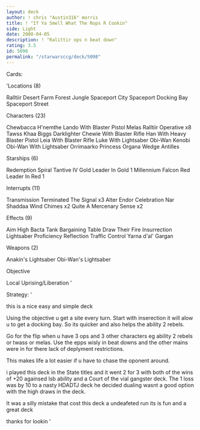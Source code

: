 ```yaml
---
layout: deck
author: ! chris "Austin316" morris
title: ! "If Ya Smell What The Rops R Cookin"
side: Light
date: 2000-04-05
description: ! "Ralittir ops n beat down"
rating: 3.5
id: 5098
permalink: "/starwarsccg/deck/5098"
---
```

Cards: 

'Locations (8)

Ralltiir
Desert
Farm
Forest
Jungle
Spaceport City
Spaceport Docking Bay
Spaceport Street

Characters (23)

Chewbacca
H'nemthe
Lando With Blaster Pistol
Melas
Ralltiir Operative x8
Tawss Khaa
Biggs Darklighter
Chewie With Blaster Rifle
Han With Heavy Blaster Pistol
Leia With Blaster Rifle
Luke With Lightsaber
Obi-Wan Kenobi
Obi-Wan With Lightsaber
Orrimaarko
Princess Organa
Wedge Antilles

Starships (6)

Redemption
Spiral
Tantive IV
Gold Leader In Gold 1
Millennium Falcon
Red Leader In Red 1

Interrupts (11)

Transmission Terminated
The Signal x3
Alter
Endor Celebration
Nar Shaddaa Wind Chimes x2
Quite A Mercenary
Sense x2

Effects (9)

Aim High
Bacta Tank
Bargaining Table
Draw Their Fire
Insurrection
Lightsaber Proficiency
Reflection
Traffic Control
Yarna d'al' Gargan

Weapons (2)

Anakin's Lightsaber
Obi-Wan's Lightsaber

Objective

Local Uprising/Liberation
'

Strategy: '

this is a nice easy and simple deck

Using the objective u get a site every turn.
Start with inserection it will alow u to get a docking bay. So its quicker and also helps the ability 2 rebels.

Go for the flip when u have 3 ops and 3 other characters eg ability 2 rebels or twass or melas.
Use the epps wisly in beat downs and the other mains were in for there lack of deplyment restrictions.

This makes life a lot easier if u have to chase the oponent around.

i played this deck in the State titles and it went 2 for 3 with both of the wins of +20 againsed Isb ability and a Court of the vial gangster deck. The 1 loss was by 10 to a nasty HDADTJ deck he decided dualing wasnt a good option with the high draws in the deck.

It was a silly mistake that cost this deck a undeafeted run its is fun and a great deck

thanks for lookin  '
